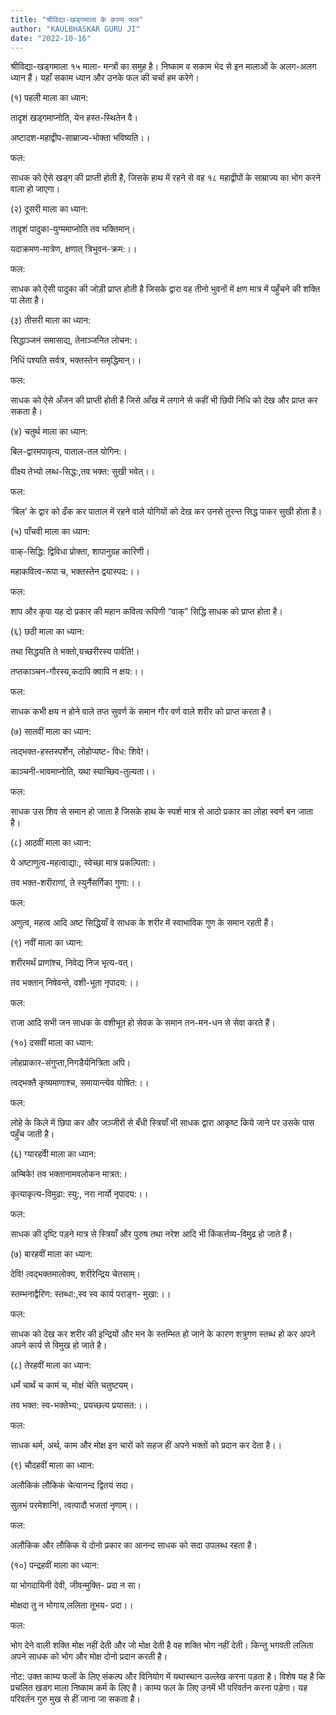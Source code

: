 ```yaml
---
title: "श्रीविद्या-खड्गमाला के काम्य फल"
author: "KAULBHASKAR GURU JI"
date: "2022-10-16"
---
```


श्रीविद्या-खड्गमाला १५ माला- मन्त्रों का समुह है। निष्काम व सकाम भेद से इन मालाओं के अलग-अलग ध्यान हैं। यहाँ सकाम ध्यान और उनके फल की चर्चा हम करेगे।

(१) पहली माला का ध्यान:

तादृशं खड्गमाप्नोति, येन हस्त-स्थितेन वै।

अष्टादश-महाद्वीप-साम्राज्य-भोक्ता भविष्यति।।

फल:

साधक को ऐसे खड्ग की प्राप्ती होती है, जिसके हाथ में रहने से वह १८ महाद्वीपों के साम्राज्य का भोग करने वाला हो जाएगा।

(२) दूसरी माला का ध्यान:

तादृशं पादुका-युग्ममाप्नोति तव भक्तिमान्।

यदाक्रमण-मात्रेण, क्षणात् त्रिभुवन-क्रम:।।

फल:

साधक को ऐसी पादुका की जोड़ी प्राप्त होती है जिसके द्वारा वह तीनो भुवनों में क्षण मात्र में पहुँचने की शक्ति पा लेता है।

(३) तीसरी माला का ध्यान:

सिद्धाञ्जनं समासाद्य, तेनाञ्जनित लोचन:।

निधिं पश्यति सर्वत्र, भक्तस्तेन समृद्धिमान्।।

फल:

साधक को ऐसे अँजन की प्राप्ती होती है जिसे आँख में लगाने से कहीं भी छिपी निधि को देख और प्राप्त कर सकता है।

(४) चतुर्थ माला का ध्यान:

बिल-द्वारमपावृत्य, पाताल-तल योगिन:।

वीक्ष्य तेभ्यो लब्ध-सिद्ध:,तव भक्त: सुखी भवेत्।।

फल:

‘बिल’ के द्वार को ढँक कर पाताल में रहने वाले योगियों को देख कर उनसे तुरन्त सिद्ध पाकर सुखी होता है।

(५) पाँचवी माला का ध्यान:

वाक्-सिद्धि: द्विविधा प्रोक्ता, शापानुग्रह कारिणी।

महाकवित्व-रूपा च, भक्तस्तेन द्वयास्पद:।।

फल:

शाप और कृपा यह दो प्रकार की महान कवित्व रूपिणी “वाक्” सिद्धि साधक को प्राप्त होता है।

(६) छठी माला का ध्यान:

तथा सिद्धयति ते भक्तो,यच्छरीरस्य पार्वति!।

तप्तकाञ्चन-गौरस्य,कदापि क्वापि न क्षय:।।

फल:

साधक कभी क्षय न होने वाले तप्त सुवर्ण के समान गौर वर्ण वाले शरीर को प्राप्त करता है।

(७) सातवीं माला का ध्यान:

त्वद्भक्त-हस्तस्पर्शेन, लोहोप्यष्ट- विध: शिवे!।

काञ्चनी-भावमाप्नोति, यथा स्याच्छिव-तुल्यता।।

फल:

साधक उस शिव से समान हो जाता है जिसके हाथ के स्पर्श मात्र से आठो प्रकार का लोहा स्वर्ण बन जाता है।

(८) आठवीं माला का ध्यान:

ये अष्टाणुत्व-महत्वाद्या:, स्वेच्छा मात्र प्रकल्पिता:।

तव भक्त-शरीराणां, ते स्युर्नैसर्गिका गुणा:।।

फल:

अणुत्व, महत्व आदि अष्ट सिद्धियाँ वे साधक के शरीर में स्वाभाविक गुण के समान रहती हैं।

(९) नवीं माला का ध्यान:

शरीरमर्थं प्राणांश्च, निवेद्य निज भृत्य-वत्।

तव भक्तान् निषेवन्ते, वशी-भूता नृपादय:।।

फल:

राजा आदि सभी जन साधक के वशीभूत हो सेवक के समान तन-मन-धन से सेवा करते हैं।

(१०) दसवीं माला का ध्यान:

लोहप्राकार-संगुप्ता,निगडैर्यनित्रिता अपि।

त्वद्भक्तै कृष्यमाणाश्च, समायान्त्येव योषित:।।

फल:

लोहे के किले में छिपा कर और जञ्जीरों से बँधी स्त्रियाँ भी साधक द्वारा आकृष्ट किये जाने पर उसके पास पहुँच जाती है।

(६) ग्यारहवीॆ माला का ध्यान:

अम्बिके! तव भक्तानामवलोकन मात्रत:।

कृत्याकृत्य-विमुढा: स्यु:, नरा नार्यो नृपादय:।।

फल:

साधक की दृष्टि पड़ने मात्र से स्त्रियाँ और पुरुष तथा नरेश आदि भी किंकर्त्तव्य-विमुढ हो जाते हैं।

(७) बारहवीं माला का ध्यान:

देवि! त्वद्भक्तमालोक्य, शरीरेन्द्रिय चेतसाम्।

स्तम्भनाद्वैरिण: स्तब्धा:,स्व स्व कार्य पराङ्ग- मुखा:।।

फल:

साधक को देख कर शरीर की इन्द्रियों और मन के स्तम्भित हो जाने के कारण शत्रुगण स्तब्ध हो कर अपने अपने कार्य से विमुख हो जाते है।

(८) तेरहवीं माला का ध्यान:

धर्मं चार्थं च कामं च, मोक्षं चेति चतुष्टयम्।

तव भक्त: स्व-भक्तेभ्य:, प्रयच्छत्य प्रयासत:।।

फल:

साधक थर्म, अर्थ, काम और मोक्ष इन चारों को सहज हीं अपने भक्तों को प्रदान कर देता है।।

(९) चौदहवीं माला का ध्यान:

अलौकिकं लौकिकं चेत्यानन्द द्वितयं सदा।

सुलभं परमेशानि!, त्वत्पादौ भजतां नृणाम्।।

फल:

अलौकिक और लौकिक ये दोनो प्रकार का आनन्द साधक को सदा उपलब्ध रहता है।

(१०) पन्द्रहवीं माला का ध्यान:

या भोगदायिनी देवी, जीवन्मुक्ति- प्रदा न सा।

मोक्षदा तु न भोगाय,ललिता तूभय- प्रदा।।

फल:

भोग देने वाली शक्ति मोक्ष नहीं देती और जो मोक्ष देती है वह शक्ति भोग नहीं देती। किन्तु भगवती ललिता अपने साधक को भोग और मोक्ष दोनो प्रदान करती है।

नोट: उक्त काम्य फलों के लिए संकल्प और विनियोग में यथास्थान उल्लेख करना पड़ता है। विशेष यह है कि प्रचलित खडग माला निष्काम कर्म के लिए है। काम्य फल के लिए उनमें भी परिवर्तन करना पड़ेगा। यह परिवर्तन गुरु मुख से हीं जाना जा सकता है।
